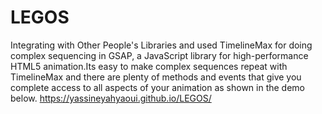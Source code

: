 # LEGOS

Integrating with Other People's Libraries and used TimelineMax for doing complex sequencing in GSAP, a JavaScript library for high-performance HTML5 animation.Its easy to make complex sequences repeat with TimelineMax and there are plenty of methods and events that give you complete access to all aspects of your animation as shown in the demo below.
https://yassineyahyaoui.github.io/LEGOS/
